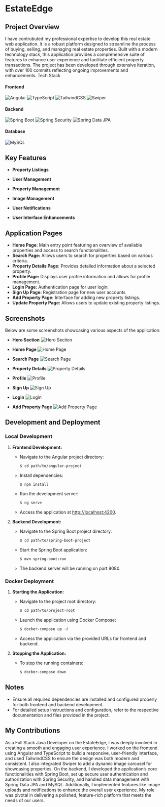 # EstateEdge

## Project Overview

I have contrubuted my professional expertise to develop this real estate web application. It is a robust platform designed to streamline the process of buying, selling, and managing real estate properties. Built with a modern technology stack, this application provides a comprehensive suite of features to enhance user experience and facilitate efficient property transactions. The project has been developed through extensive iteration, with over 100 commits reflecting ongoing improvements and enhancements.
 Tech Stack

#### Frontend
![Angular](https://img.shields.io/badge/Angular-Framework-brightgreen) 
![TypeScript](https://img.shields.io/badge/TypeScript-Superset%20of%20JavaScript-blue) 
![TailwindCSS](https://img.shields.io/badge/TailwindCSS-Utility--first%20CSS%20Framework-orange) 
![Swiper](https://img.shields.io/badge/Swiper-JavaScript%20Library-lightblue) 

#### Backend
![Spring Boot](https://img.shields.io/badge/Spring%20Boot-Framework%20for%20Java-red) 
![Spring Security](https://img.shields.io/badge/Spring%20Security-Authentication%20and%20Authorization-yellow) 
![Spring Data JPA](https://img.shields.io/badge/Spring%20Data%20JPA-Java%20Persistence%20API%20Management-lightgreen) 

#### Database
![MySQL](https://img.shields.io/badge/MySQL-Relational%20Database%20Management%20System-orange) 
## Key Features

- **Property Listings**

- **User Management**

- **Property Management**
  
- **Image Management**

- **User Notifications**
  
- **User Interface Enhancements**


## Application Pages

- **Home Page:** Main entry point featuring an overview of available properties and access to search functionalities.
- **Search Page:** Allows users to search for properties based on various criteria.
- **Property Details Page:** Provides detailed information about a selected property.
- **Profile Page:** Displays user profile information and allows for profile management.
- **Login Page:** Authentication page for user login.
- **Sign Up Page:** Registration page for new user accounts.
- **Add Property Page:** Interface for adding new property listings.
- **Update Property Page:** Allows users to update existing property listings.

## Screenshots

Below are some screenshots showcasing various aspects of the application:

- **Hero Section**
  ![Hero Section](https://github.com/Aymen-Nacer/Sorting-Algorithms-Visualizer/assets/67188835/e6f0c16d-0aa4-4f1f-9d3c-e26f0d934dc8)

- **Home Page**
  ![Home Page](https://github.com/Aymen-Nacer/Sorting-Algorithms-Visualizer/assets/67188835/3c1a8bb3-02c3-4676-b087-153a5601664a)

- **Search Page**
  ![Search Page](https://github.com/Aymen-Nacer/Sorting-Algorithms-Visualizer/assets/67188835/19943110-c12f-443f-aec8-56c043e4a2ce)

- **Property Details**
  ![Property Details](https://github.com/Aymen-Nacer/Sorting-Algorithms-Visualizer/assets/67188835/a2d4d9a5-ae6e-479e-8ea7-458429446fd4)

- **Profile**
  ![Profile](https://github.com/Aymen-Nacer/Sorting-Algorithms-Visualizer/assets/67188835/057bcf9a-f3d5-4d95-ac0b-79fb6ddd67ef)

- **Sign Up**
  ![Sign Up](https://github.com/Aymen-Nacer/Sorting-Algorithms-Visualizer/assets/67188835/76fcc96e-6663-48f1-8ed4-905016dc6d15)

- **Login**
  ![Login](https://github.com/Aymen-Nacer/Sorting-Algorithms-Visualizer/assets/67188835/c3628363-761e-4c65-8b33-c23b1bc3d40f)

- **Add Property Page**
  ![Add Property Page](https://github.com/Aymen-Nacer/Sorting-Algorithms-Visualizer/assets/67188835/8885cca3-4c37-4ffa-bd2a-4eb5ab1c1b5e)

## Development and Deployment

### Local Development

1. **Frontend Development:**
   - Navigate to the Angular project directory:
     ```bash
     $ cd path/to/angular-project
     ```
   - Install dependencies:
     ```bash
     $ npm install
     ```
   - Run the development server:
     ```bash
     $ ng serve
     ```
   - Access the application at [http://localhost:4200](http://localhost:4200).

2. **Backend Development:**
   - Navigate to the Spring Boot project directory:
     ```bash
     $ cd path/to/spring-boot-project
     ```
   - Start the Spring Boot application:
     ```bash
     $ mvn spring-boot:run
     ```
   - The backend server will be running on port 8080.

### Docker Deployment

1. **Starting the Application:**
   - Navigate to the project root directory:
     ```bash
     $ cd path/to/project-root
     ```
   - Launch the application using Docker Compose:
     ```bash
     $ docker-compose up -d
     ```
   - Access the application via the provided URLs for frontend and backend.

2. **Stopping the Application:**
   - To stop the running containers:
     ```bash
     $ docker-compose down
     ```

## Notes

- Ensure all required dependencies are installed and configured properly for both frontend and backend development.
- For detailed setup instructions and configuration, refer to the respective documentation and files provided in the project.

## My Contributions

As a Full Stack Java Developer on the EstateEdge, I was deeply involved in creating a smooth and engaging user experience. I worked on the frontend using Angular and TypeScript to build a responsive, user-friendly interface, and used TailwindCSS to ensure the design was both modern and consistent. I also integrated Swiper to add a dynamic image carousel for showcasing properties. On the backend, I developed the application’s core functionalities with Spring Boot, set up secure user authentication and authorization with Spring Security, and handled data management with Spring Data JPA and MySQL. Additionally, I implemented features like image uploads and notifications to enhance the overall user experience. My role was pivotal in delivering a polished, feature-rich platform that meets the needs of our users.
